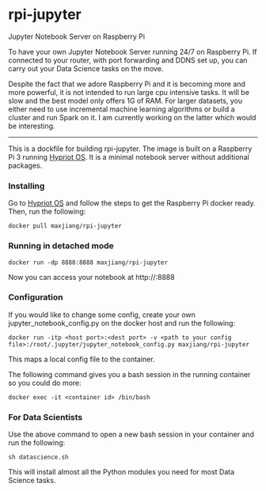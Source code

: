 # rpi-jupyter
Jupyter Notebook Server on Raspberry Pi

To have your own Jupyter Notebook Server running 24/7 on Raspberry Pi. If connected to your router, with port forwarding and DDNS set up, you can carry out your Data Science tasks on the move.

Despite the fact that we adore Raspberry Pi and it is becoming more and more powerful, it is not intended to run large cpu intensive tasks. It will be slow and the best model only offers 1G of RAM. For larger datasets, you either need to use incremental machine learning algorithms or build a cluster and run Spark on it. I am currently working on the latter which would be interesting.

----------
This is a dockfile for building rpi-jupyter. The image is built on a Raspberry Pi 3 running [Hypriot OS](http://blog.hypriot.com/). It is a minimal notebook server without additional packages.  

### Installing
Go to [Hypriot OS](http://blog.hypriot.com/) and follow the steps to get the Raspberry Pi docker ready. Then, run the following:

    docker pull maxjiang/rpi-jupyter

### Running in detached mode
    docker run -dp 8888:8888 maxjiang/rpi-jupyter 

Now you can access your notebook at http://<docker host IP address>:8888

### Configuration
If you would like to change some config, create your own jupyter_notebook_config.py on the docker host and run the following:

    docker run -itp <host port>:<dest port> -v <path to your config file>:/root/.jupyter/jupyter_notebook_config.py maxjiang/rpi-jupyter

This maps a local config file to the container.

The following command gives you a bash session in the running container so you could do more:

    docker exec -it <container id> /bin/bash

### For Data Scientists
Use the above command to open a new bash session in your container and run the following:

    sh datascience.sh
    
This will install almost all the Python modules you need for most Data Science tasks.
